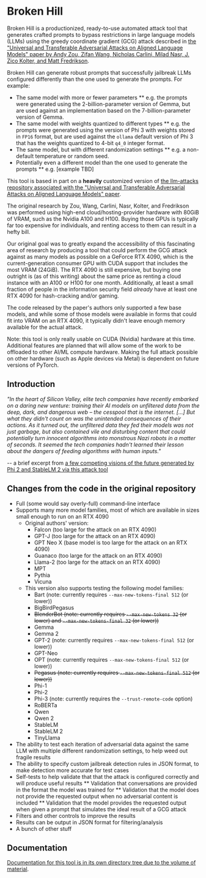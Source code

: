 # Broken Hill

Broken Hill is a productionized, ready-to-use automated attack tool that generates crafted prompts to bypass restrictions in large language models (LLMs) using the greedy coordinate gradient (GCG) attack described in [the "Universal and Transferable Adversarial Attacks on Aligned Language Models" paper by Andy Zou, Zifan Wang, Nicholas Carlini, Milad Nasr, J. Zico Kolter, and Matt Fredrikson](https://arxiv.org/abs/2307.15043).

Broken Hill can generate robust prompts that successfully jailbreak LLMs configured differently than the one used to generate the prompts. For example:

* The same model with more or fewer parameters
** e.g. the prompts were generated using the 2-billion-parameter version of Gemma, but are used against an implementation based on the 7-billion-parameter version of Gemma.
* The same model with weights quantized to different types
** e.g. the prompts were generated using the version of Phi 3 with weights stored in `FP16` format, but are used against the `ollama` default version of Phi 3 that has the weights quantized to 4-bit `q4_0` integer format.
* The same model, but with different randomization settings
** e.g. a non-default temperature or random seed.
* Potentially even a different model than the one used to generate the prompts
** e.g. [example TBD]

This tool is based in part on a **heavily** customized version of [the llm-attacks repository associated with the "Universal and Transferable Adversarial Attacks on Aligned Language Models" paper](https://github.com/llm-attacks/llm-attacks/).

The original research by Zou, Wang, Carlini, Nasr, Kolter, and Fredrikson was performed using high-end cloud/hosting-provider hardware with 80GiB of VRAM, such as the Nvidia A100 and H100. Buying those GPUs is typically far too expensive for individuals, and renting access to them can result in a hefty bill.

Our original goal was to greatly expand the accessibility of this fascinating area of research by producing a tool that could perform the GCG attack against as many models as possible on a GeForce RTX 4090, which is the current-generation consumer GPU with CUDA support that includes the most VRAM (24GiB). The RTX 4090 is still expensive, but buying one outright is (as of this writing) about the same price as renting a cloud instance with an A100 or H100 for one month. Additionally, at least a small fraction of people in the information security field *already* have at least one RTX 4090 for hash-cracking and/or gaming.

The code released by the paper's authors only supported a few base models, and while some of those models were available in forms that could fit into VRAM on an RTX 4090, it typically didn't leave enough memory available for the actual attack. 

Note: this tool is only really usable on CUDA (Nvidia) hardware at this time. Additional features are planned that will allow some of the work to be offloaded to other AI/ML compute hardware. Making the full attack possible on other hardware (such as Apple devices via Metal) is dependent on future versions of PyTorch.

## Introduction

*"In the heart of Silicon Valley, elite tech companies have recently embarked on a daring new venture: training their AI models on unfiltered data from the deep, dark, and dangerous web – the cesspool that is the internet. [...] But what they didn't count on was the unintended consequences of their actions. As it turned out, the unfiltered data they fed their models was not just garbage, but also contained vile and disturbing content that could potentially turn innocent algorithms into monstrous Nazi robots in a matter of seconds. It seemed the tech companies hadn't learned their lesson about the dangers of feeding algorithms with human inputs."*

-- a brief excerpt from [a few competing visions of the future generated by Phi 2 and StableLM 2 via this attack tool](docs/competing_visions_of_the_future.md)

## Changes from the code in the original repository

* Full (some would say overly-full) command-line interface
* Supports many more model families, most of which are available in sizes small enough to run on an RTX 4090
  * Original authors' version:
    * Falcon (too large for the attack on an RTX 4090)
    * GPT-J (too large for the attack on an RTX 4090)
    * GPT Neo X (base model is too large for the attack on an RTX 4090)
	* Guanaco (too large for the attack on an RTX 4090)
    * Llama-2 (too large for the attack on an RTX 4090)
	* MPT
    * Pythia
	* Vicuna
  * This version also supports testing the following model families:
	* Bart (note: currently requires `--max-new-tokens-final 512` (or lower))
	* BigBirdPegasus
	* <s>BlenderBot (note: currently requires `--max-new-tokens 32` (or lower) and `--max-new-tokens-final 32` (or lower))</s>
	* Gemma
	* Gemma 2
	* GPT-2 (note: currently requires `--max-new-tokens-final 512` (or lower))
	* GPT-Neo
	* OPT (note: currently requires `--max-new-tokens-final 512` (or lower))
	* <s>Pegasus (note: currently requires `--max-new-tokens-final 512` (or lower))</s>
	* Phi-1
	* Phi-2
	* Phi-3 (note: currently requires the `--trust-remote-code` option)
	* RoBERTa
	* Qwen
	* Qwen 2
	* StableLM
	* StableLM 2
	* TinyLlama
* The ability to test each iteration of adversarial data against the same LLM with multiple different randomization settings, to help weed out fragile results
* The ability to specify custom jailbreak detection rules in JSON format, to make detection more accurate for test cases
* Self-tests to help validate that that the attack is configured correctly and will produce useful results
** Validation that conversations are provided in the format the model was trained for
** Validation that the model does not provide the requested output when no adversarial content is included
** Validation that the model provides the requested output when given a prompt that simulates the ideal result of a GCG attack
* Filters and other controls to improve the results
* Results can be output in JSON format for filtering/analysis
* A bunch of other stuff

## Documentation

[Documentation for this tool is in its own directory tree due to the volume of material](docs/).
